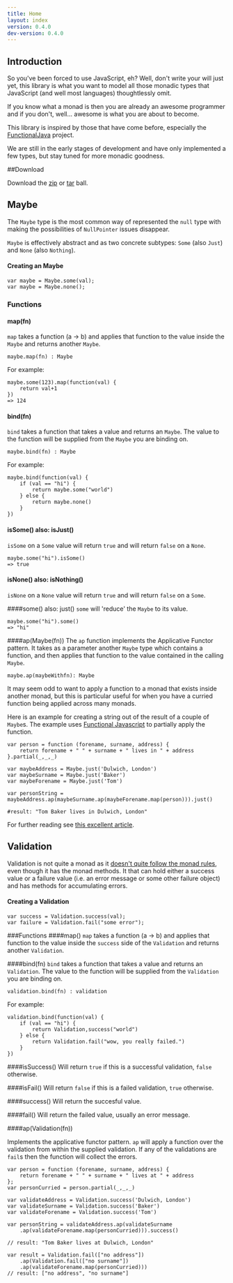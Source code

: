 ```yaml
---
title: Home
layout: index
version: 0.4.0
dev-version: 0.4.0
---
```


## Introduction

So you've been forced to use JavaScript, eh? Well, don't write your will just yet, this library is what you want to
model all those monadic types that JavaScript (and well most languages) thoughtlessly omit.

If you know what a monad is then you are already an awesome programmer and if you don't, well... awesome is what you are
about to become.

This library is inspired by those that have come before, especially the [FunctionalJava][functionalJava] project.

We are still in the early stages of development and have only implemented a few types, but stay tuned for more monadic
goodness.

##Download

Download the [zip][gitZip] or [tar][gitTar] ball.
## Maybe

The `Maybe` type is the most common way of represented the `null` type with making the possibilities of `NullPointer`
issues disappear.

`Maybe` is effectively abstract and as two concrete subtypes: `Some` (also `Just`) and `None` (also `Nothing`).

#### Creating an Maybe

	var maybe = Maybe.some(val);
	var maybe = Maybe.none();
	
### Functions
#### map(fn)
`map` takes a function (a -> b) and applies that function to the value inside the `Maybe` and returns another `Maybe`.
	
	maybe.map(fn) : Maybe

For example:

	maybe.some(123).map(function(val) {
		return val+1
	})
	=> 124

#### bind(fn)
`bind` takes a function that takes a value and returns an `Maybe`.  The value to the function will be supplied from the `Maybe` you are binding on.
            
	maybe.bind(fn) : Maybe

For example:

	maybe.bind(function(val) {
		if (val == "hi") {
			return maybe.some("world")
		} else {
			return maybe.none()
		}
	})


#### isSome() also: isJust()
`isSome` on a `Some` value will return `true` and will return `false` on a `None`.

	maybe.some("hi").isSome()
	=> true


#### isNone() also: isNothing()
`isNone` on a `None` value will return `true` and will return `false` on a `Some`.

####some() also: just()
`some` will 'reduce' the `Maybe` to its value.

	maybe.some("hi").some()
	=> "hi"

####ap(Maybe(fn))
The `ap` function implements the Applicative Functor pattern.  It takes as a parameter another `Maybe` type which contains a function, and then applies that function to the value contained in the calling `Maybe`. 

	maybe.ap(maybeWithfn): Maybe

It may seem odd to want to apply a function to a monad that exists inside another monad, but this is particular useful for when you have a curried function being applied across many monads.

Here is an example for creating a string out of the result of a couple of `Maybe`s.  The example uses [Functional Javascript] to partially apply the function.

	var person = function (forename, surname, address) {
        return forename + " " + surname + " lives in " + address
    }.partial(_,_,_)

    var maybeAddress = Maybe.just('Dulwich, London')
    var maybeSurname = Maybe.just('Baker')
    var maybeForename = Maybe.just('Tom')
    
    var personString = maybeAddress.ap(maybeSurname.ap(maybeForename.map(person))).just()
    
    #result: "Tom Baker lives in Dulwich, London"

For further reading see [this excellent article](http://learnyouahaskell.com/functors-applicative-functors-and-monoids).
	

## Validation
Validation is not quite a monad as it [doesn't quite follow the monad rules](http://stackoverflow.com/questions/12211776/why-isnt-validation-a-monad-scalaz7), even though it has the monad methods.  It that can hold either a success value or a failure value (i.e. an error message or some other failure object) and has methods for accumulating errors.

#### Creating a Validation

	var success = Validation.success(val);
	var failure = Validation.fail("some error");

###Functions
####map()
`map` takes a function (a -> b) and applies that function to the value inside the `success` side of the `Validation` and returns another `Validation`.

####bind(fn)
`bind` takes a function that takes a value and returns an `Validation`.  The value to the function will be supplied from the `Validation` you are binding on.
            
	validation.bind(fn) : validation

For example:

	validation.bind(function(val) {
		if (val == "hi") {
			return Validation,success("world")
		} else {
			return Validation.fail("wow, you really failed.")
		}
	})


####isSuccess()
Will return `true` if this is a successful validation, `false` otherwise. 

####isFail()
Will return `false` if this is a failed validation, `true` otherwise.

####success()
Will return the succesful value.

####fail()
Will return the failed value, usually an error message.

####ap(Validation(fn))

Implements the applicative functor pattern.  `ap` will apply a function over the validation from within the supplied validation.  If any of the validations are `fail`s then the function will collect the errors.

	var person = function (forename, surname, address) {
        return forename + " " + surname + " lives at " + address
    };
    var personCurried = person.partial(_,_,_)

    var validateAddress = Validation.success('Dulwich, London')
    var validateSurname = Validation.success('Baker')
    var validateForename = Validation.success('Tom')
    
    var personString = validateAddress.ap(validateSurname
    	.ap(validateForename.map(personCurried))).success()
    
    // result: "Tom Baker lives at Dulwich, London"
    
    var result = Validation.fail(["no address"])
    	.ap(Validation.fail(["no surname"])
    	.ap(validateForename.map(personCurried)))
    // result: ["no address", "no surname"]
            
[functionalJava]: http://functionaljava.org/
[Functional Javascript]: http://osteele.com/sources/javascript/functional/
[gitZip]: https://github.com/cwmyers/monad.js/zipball/master (zip format)
[gitTar]: https://github.com/cwmyers/monad.js/tarball/master (tar format)